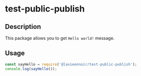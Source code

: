 
# test-public-publish

## Description

This package allows you to get `Hello world!` message.

## Usage

```javascript
const sayHello = require('@lavieennoir/test-public-publish');
console.log(sayHello());
```